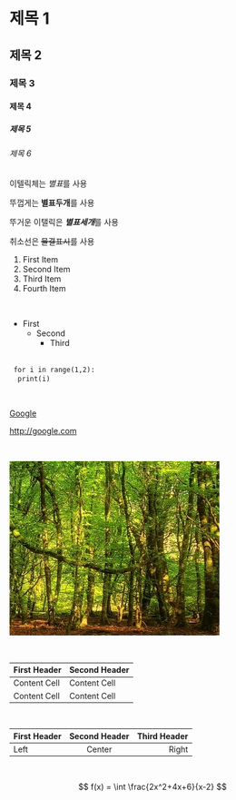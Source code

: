# 제목 1
## 제목 2
### 제목 3
#### 제목 4
##### 제목 5
###### 제목 6


이텔릭체는 *별표*를 사용  


뚜껍게는 **별표두개**를 사용
 
 
뚜거운 이탤릭은 ***별표세개***를 사용
  
 
취소선은 ~~물결표시~~를 사용
  


1. First Item
2. Second Item
3. Third Item  
1. Fourth Item
</br>

* First
  * Second 
    * Third 

<pre><code>
 for i in range(1,2):
  print(i)
</code></pre>

</br>

 [Google](http://google.com)
 
 <http://google.com>
 
</br> 
 
![Forest](./images/iForest.PNG)

</br> 

First Header  | Second Header
------------- | -------------
Content Cell  | Content Cell
Content Cell  | Content Cell

</br>

First Header  | Second Header | Third Header
:------------ | :-----------: | -----------:
Left          | Center        | Right

</br>

$$ f(x) = \int \frac{2x^2+4x+6}{x-2} $$


